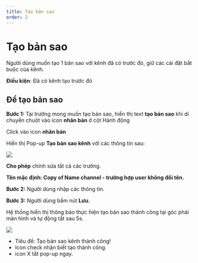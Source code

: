 ```yaml
---
title: Tạo bản sao
order: 2
---
```


# Tạo bản sao
Người dùng muốn tạo 1 bản sao với kênh đã có trước đó, giữ các cài đặt bắt buộc của kênh.

**Điều kiện**: Đã có kênh tạo trước đó

## Để tạo bản sao
**Bước 1:** Tại trường mong muốn tạo bản sao, hiển thị text **tạo bản sao** khi di chuyển chuột vào icon **nhân bản**  ở cột Hành động

Click vào icon **nhân bản**

Hiển thị Pop-up **Tạo bản sao kênh** với các thông tin sau:

![](../image/pop-up-duplicate-channel.png)


**Cho phép** chỉnh sửa tất cả các trường.

**Tên mặc định: Copy of Name channel - trường hợp user không đổi tên.**

**Bước 2:** Người dùng nhập các thông tin.

**Bước 3:** Người dùng bấm nút **Lưu.**

Hệ thống hiển thị thông báo thực hiện tạo bản sao thành công tại góc phải màn hình và tự động tắt sau 5s.

![](../image/notice-duplicate-success.png)

* Tiêu đề: Tạo bản sao kênh thành công!
* Icon check nhận biết tạo thành công.
* icon X tắt pop-up ngay.
